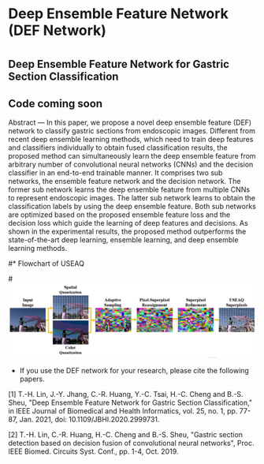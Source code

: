 # Deep Ensemble Feature Network (DEF Network)

# 
## Deep Ensemble Feature Network for Gastric Section Classification

## Code coming soon

Abstract — In this paper, we propose a novel deep ensemble feature (DEF) network to classify gastric sections from endoscopic images. Different from recent deep ensemble learning methods, which need to train deep features and classifiers individually to obtain fused classification results, the proposed method can simultaneously learn the deep ensemble feature from arbitrary number of convolutional neural networks (CNNs) and the decision classifier in an end-to-end trainable manner. It comprises two sub networks, the ensemble feature network and the decision network. The former sub network learns the deep ensemble feature from multiple CNNs to represent endoscopic images. The latter sub network learns to obtain the classification labels by using the deep ensemble feature. Both sub networks are optimized based on the proposed ensemble feature loss and the decision loss which guide the learning of deep features and decisions. As shown in the experimental results, the proposed method outperforms the state-of-the-art deep learning, ensemble learning, and deep ensemble learning methods.

#* Flowchart of USEAQ

#![image](https://github.com/nchucvml/USEAQ/blob/master/Fig_Flowchart.png)

* If you use the DEF network for your research, please cite the following papers.

[1] T.-H. Lin, J.-Y. Jhang, C.-R. Huang, Y.-C. Tsai, H.-C. Cheng and B.-S. Sheu, "Deep Ensemble Feature Network for Gastric Section Classification," in IEEE Journal of Biomedical and Health Informatics, vol. 25, no. 1, pp. 77-87, Jan. 2021, doi: 10.1109/JBHI.2020.2999731.


[2] T.-H. Lin, C.-R. Huang, H.-C. Cheng and B.-S. Sheu, "Gastric section detection based on decision fusion of convolutional neural networks", Proc. IEEE Biomed. Circuits Syst. Conf., pp. 1-4, Oct. 2019.
